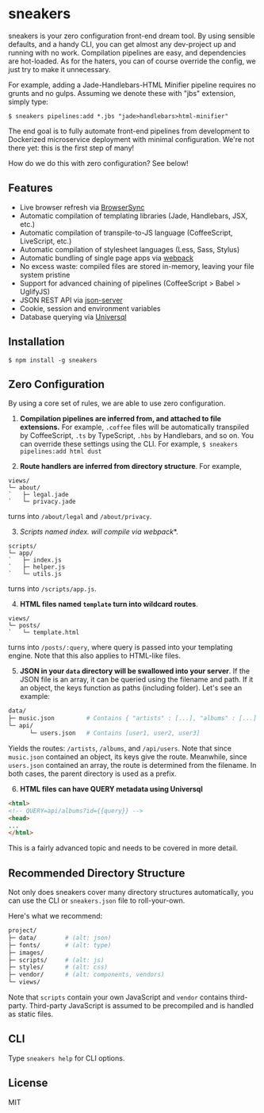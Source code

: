 # sneakers

sneakers is your zero configuration front-end dream tool. By using sensible
defaults, and a handy CLI, you can get almost any dev-project up and running
with no work. Compilation pipelines are easy, and dependencies are hot-loaded.
As for the haters, you can of course override the config, we just try to make
it unnecessary.

For example, adding a Jade-Handlebars-HTML Minifier pipeline requires no grunts
and no gulps. Assuming we denote these with "jbs" extension, simply type:

`$ sneakers pipelines:add *.jbs "jade>handlebars>html-minifier"`

The end goal is to fully automate front-end pipelines from development to
Dockerized microservice deployment with minimal configuration. We're not there
yet: this is the first step of many!

How do we do this with zero configuration? See below!


## Features

* Live browser refresh via [BrowserSync](https://github.com/Browsersync/browser-sync)  
* Automatic compilation of templating libraries (Jade, Handlebars, JSX, etc.)  
* Automatic compilation of transpile-to-JS language (CoffeeScript, LiveScript, etc.)  
* Automatic compilation of stylesheet languages (Less, Sass, Stylus)  
* Automatic bundling of single page apps via [webpack](https://github.com/webpack/webpack)
* No excess waste: compiled files are stored in-memory, leaving your file system pristine
* Support for advanced chaining of pipelines (CoffeeScript > Babel > UglifyJS)  
* JSON REST API via [json-server](https://github.com/typicode/json-server)  
* Cookie, session and environment variables  
* Database querying via [Universql](https://github.com/brandoncarl/universql)  


## Installation

```
$ npm install -g sneakers
```

## Zero Configuration

By using a core set of rules, we are able to use zero configuration.  

1. **Compilation pipelines are inferred from, and attached to file extensions.**
For example, `.coffee` files will be automatically transpiled by CoffeeScript,
`.ts` by TypeScript, `.hbs` by Handlebars, and so on. You can override these
settings using the CLI. For example, `$ sneakers pipelines:add html dust`

2. **Route handlers are inferred from directory structure**. For example,
```
views/
└─ about/
`   ├─ legal.jade
`   └─ privacy.jade
```
turns into `/about/legal` and `/about/privacy`.

3. **Scripts named index.* will compile via webpack**.
```
scripts/
└─ app/
`   ├─ index.js
`   ├─ helper.js
`   └─ utils.js
```
turns into `/scripts/app.js`.

4. **HTML files named `template` turn into wildcard routes**.
```
views/
└─ posts/
`   └─ template.html
```
turns into `/posts/:query`, where query is passed into your templating engine.
Note that this also applies to HTML-like files.

5. **JSON in your `data` directory will be swallowed into your server**.
If the JSON file is an array, it can be queried using the filename and path.
If it an object, the keys function as paths (including folder). Let's see an example:
```bash
data/
├─ music.json         # Contains { "artists" : [...], "albums" : [...] }
└─ api/
      └─ users.json   # Contains [user1, user2, user3]
```
Yields the routes: `/artists`, `/albums`, and `/api/users`. Note that since
`music.json` contained an object, its keys give the route. Meanwhile, since
`users.json` contained an array, the route is determined from the filename. In
both cases, the parent directory is used as a prefix.

6. **HTML files can have QUERY metadata using Universql**
```html
<html>
<!-- QUERY=api/albums?id={{query}} -->
<head>
...
</html>
```
This is a fairly advanced topic and needs to be covered in more detail.

## Recommended Directory Structure

Not only does sneakers cover many directory structures automatically, you can
use the CLI or `sneakers.json` file to roll-your-own.

Here's what we recommend:

```bash
project/
├─ data/        # (alt: json)
├─ fonts/       # (alt: type)
├─ images/
├─ scripts/     # (alt: js)
├─ styles/      # (alt: css)
├─ vendor/      # (alt: components, vendors)
└─ views/

```
Note that `scripts` contain your own JavaScript and `vendor` contains third-party.
Third-party JavaScript is assumed to be precompiled and is handled as static files.


## CLI

Type `sneakers help` for CLI options.


## License
MIT
